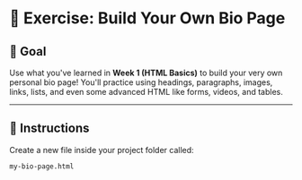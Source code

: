 # 🌟 Exercise: Build Your Own Bio Page

## 🎯 Goal

Use what you've learned in **Week 1 (HTML Basics)** to build your very own personal bio page! You'll practice using headings, paragraphs, images, links, lists, and even some advanced HTML like forms, videos, and tables.

---

## 📌 Instructions

Create a new file inside your project folder called:

```bash
my-bio-page.html
```
